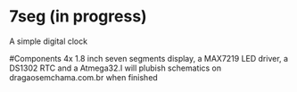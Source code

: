 # 7seg (in progress)
A simple digital clock

#Components
4x 1.8 inch seven segments display, a MAX7219 LED driver, a DS1302 RTC and a Atmega32.I will plubish schematics on dragaosemchama.com.br when finished
